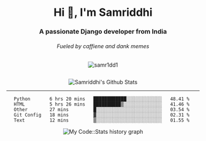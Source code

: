 <div align="center">
    <h1>Hi 👋, I'm Samriddhi</h1>
    <h3>A passionate Django developer from India</h3>
    <h6>Fueled by caffiene and dank memes</h6>
    <p> <img src="https://komarev.com/ghpvc/?username=samr1dd1&label=Profile%20views&color=0e75b6&style=flat" alt="samr1dd1" /> </p>
    <p> <a href="https://twitter.com/" target="blank"><img src="https://img.shields.io/twitter/follow/?logo=twitter&style=for-the-badge" alt="" /></a></p>
        <img align="center" src="https://github-readme-stats.vercel.app/api?username=samr1ddh1&&show_icons=true&title_color=161e2e&icon_color=31c48d&text_color=4b5563&bg_color=f4f5f7" alt="Samriddhi's Github Stats">
<div>
<hr>

<!--START_SECTION:waka-->
```text
Python       6 hrs 20 mins   ████████████░░░░░░░░░░░░░   48.41 % 
HTML         5 hrs 26 mins   ██████████▒░░░░░░░░░░░░░░   41.46 % 
Other        27 mins         █░░░░░░░░░░░░░░░░░░░░░░░░   03.54 % 
Git Config   18 mins         ▓░░░░░░░░░░░░░░░░░░░░░░░░   02.31 % 
Text         12 mins         ▒░░░░░░░░░░░░░░░░░░░░░░░░   01.55 % 
```
<!--END_SECTION:waka-->
    
![My Code::Stats history graph](https://codestats-readme.wegfan.cn/history-graph/samr1ddh1?history_days=30)



